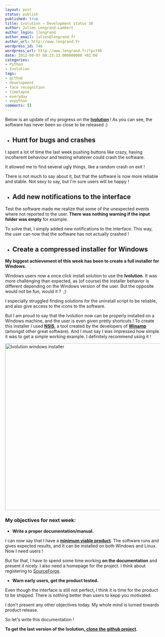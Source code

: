 ```yaml
---
layout: post
status: publish
published: true
title: Ivolution – Development status 36
author: Julien Lengrand-Lambert
author_login: jlengrand
author_email: julien@lengrand.fr
author_url: http://www.lengrand.fr
wordpress_id: 746
wordpress_url: http://www.lengrand.fr/?p=746
date: 2012-09-07 08:23:33.000000000 +02:00
categories:
- Python
- Ivolution
tags:
- github
- development
- face recognition
- timelapse
- everyday
- wxpython
comments: []
---
```

Below is an update of my progress on the <strong><a title="ivolution" href="http://github.com/jlengrand/FaceMovie" target="_blank">Ivolution</a> </strong>! As you can see, the software has never been so close to be released :)
<ul>
	<li>
<h2>Hunt for bugs and crashes</h2>
</li>
</ul>
I spent a lot of time the last week pushing buttons like crazy, having incoherent behaviour and testing whatever could crash the software.

It allowed me to find several ugly things, like a random crash on exit !

There is not much to say about it, but that the software is now more reliable and stable. Not sexy to say, but I'm sure users will be happy !
<ul>
	<li>
<h2>Add new notifications to the interface</h2>
</li>
</ul>
Test the software made me realize that some of the unexpected events where not reported to the user.<strong> There was nothing warning if the input folder was empty</strong> for example.

To solve that, I simply added new notifications to the interface. This way, the user can now that the software has not actually crashed !
<div></div>
<div></div>
<ul>
	<li>
<h2>Create a compressed installer for Windows</h2>
</li>
</ul>
<strong>My biggest achievement of this week has been to create a full installer for Windows. </strong>

Windows users now a once click install solution to use the <strong>Ivolution</strong>. It was more challenging than expected, as (of course) the installer behavior is different depending on the Windows version of the user. But the opposite would not be fun, would it ?  ;)

I especially struggled finding solutions for the uninstall script to be reliable, and also give access to the icons to the software.

But I am proud to say that the Ivolution now can be properly installed on a Windows machine, and the user is even given pretty shortcuts ! To create this installer I used <strong><a title="NSIS" href="http://www.winamp.com/" target="_blank">NSIS</a></strong>, a tool created by the developers of <strong><a title="winamp" href="http://www.winamp.com/" target="_blank">Winamp</a> </strong>(amongst other great software). And I must say I was impressed how simple it was to get a simple working example. I definitely recommend using it !

<a href="{{ site.url }}/images/posts/2012/09/00_ivolution_installer.png"><img class="size-full wp-image-748" title="00_ivolution_installer" src="{{ site.url }}/images/posts/2012/09/00_ivolution_installer.png" alt="Ivolution windows installer" width="763" height="543" /></a>

<h3>My objectives for next week:</h3>
<ul>
	<li><strong>Write a proper documentation/manual.</strong></li>
</ul>
<div>I can now say that I have a <a title="MVP" href="http://en.wikipedia.org/wiki/Minimum_viable_product" target="_blank"><strong>minimum viable product</strong></a>. The software runs and gives expected results, and It can be installed on both Windows and Linux.</div>
Now I need users !

But for that, I have to spend some time working <strong>on the documentation</strong> and present it nicely. I also need a homepage for the project. I think about registering to <a title="sourceforge" href="http://sourceforge.net/" target="_blank">SourceForge</a>.
<ul>
	<li><strong>Warn early users, get the product tested.</strong></li>
</ul>
<div></div>
Even though the interface is still not perfect, I think it is time for the product to be shipped. There is nothing better than users to kepp you motivated.

I don't present any other objectives today. My whole mind is turned towards product release.

So let's write this documentation !

<strong>To get the last version of the Ivolution,<a title="ivolution last" href="http://github.com/jlengrand/FaceMovie/tree/gui_v2" target="_blank"> </a><a title="Ivolution" href="http://github.com/jlengrand/FaceMovie" target="_blank">clone the github project</a>.</strong>

